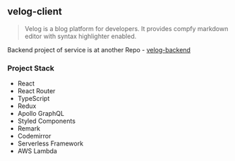 ## velog-client

> Velog is a blog platform for developers. It provides compfy markdown editor with syntax highlighter enabled.

Backend project of service is at another Repo - [velog-backend](https://github.com/kevin-chen89/velog-server)

### Project Stack

- React
- React Router
- TypeScript
- Redux
- Apollo GraphQL
- Styled Components
- Remark
- Codemirror
- Serverless Framework
- AWS Lambda
